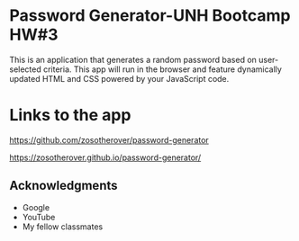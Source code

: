 # Password Generator-UNH Bootcamp HW#3

This is an application that generates a random password based on user-selected criteria. This app will run in the browser and feature dynamically updated HTML and CSS powered by your JavaScript code. 

# Links to the app

https://github.com/zosotherover/password-generator

https://zosotherover.github.io/password-generator/



## Acknowledgments

* Google
* YouTube
* My fellow classmates
